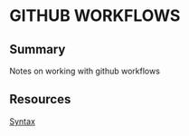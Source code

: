 # GITHUB WORKFLOWS

## Summary

Notes on working with github workflows

## Resources

[Syntax](https://help.github.com/en/articles/workflow-syntax-for-github-actions)
